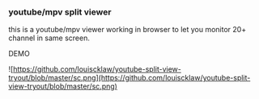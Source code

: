 ### youtube/mpv split viewer

this is a youtube/mpv viewer working in browser to let you monitor 20+ channel in same screen.


DEMO

![https://github.com/louiscklaw/youtube-split-view-tryout/blob/master/sc.png](https://github.com/louiscklaw/youtube-split-view-tryout/blob/master/sc.png)

